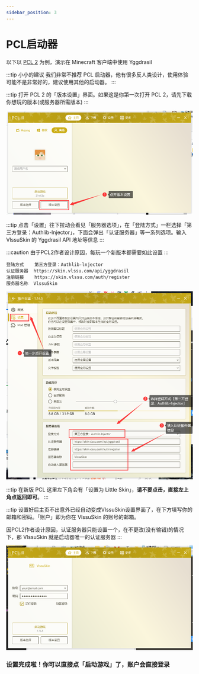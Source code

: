 ```yaml
---
sidebar_position: 3
---
```


# PCL启动器
以下以 [PCL 2](https://afdian.net/@LTCat) 为例，演示在 Minecraft 客户端中使用 Yggdrasil

:::tip 小小的建议
我们非常不推荐 PCL 启动器，他有很多反人类设计，使用体验可能不是非常好的，建议使用其他的启动器。
:::

:::tip
打开 PCL 2 的「版本设置」界面。如果这是你第一次打开 PCL 2，请先下载你想玩的版本(或服务器所需版本)
:::

![An image](./img/pcl1.jpg)

:::tip
点击「设置」往下拉动会看见「服务器选项」，在「登陆方式」一栏选择「第三方登录：Authlib-lnjector」，下面会弹出「认证服务器」等一系列选项。输入 VlssuSkin 的 Yggdrasil API 地址等信息
:::

:::caution
由于PCL2作者设计原因，每玩一个新版本都需要如此设置
:::

```
登陆方式    第三方登录：Authlib-lnjector
认证服务器  https://skin.vlssu.com/api/yggdrasil
注册链接    https://skin.vlssu.com/auth/register
服务器名称  VlssuSkin
```

![An image](./img/pcl2.jpg)

:::tip
在新版 PCL 这里左下角会有「设置为 Little Skin」，**请不要点击，直接左上角点返回即可**。
:::

:::tip
设置好后主页不出意外已经自动变成VlssuSkin设置界面了，在下方填写你的邮箱和密码。「账户」即为你在 VlssuSkin 的账号的邮箱。

因PCL2作者设计原因，认证服务器只能设置一个，在不更改(没有输错)的情况下，那 VlssuSkin 就是启动器唯一的认证服务器
:::

![An image](./img/pcl3.jpg)

### 设置完成啦！你可以直接点「启动游戏」了，账户会直接登录
